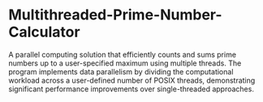 # Multithreaded-Prime-Number-Calculator
A parallel computing solution that efficiently counts and sums prime numbers up to a user-specified maximum using multiple threads. The program implements data parallelism by dividing the computational workload across a user-defined number of POSIX threads, demonstrating significant performance improvements over single-threaded approaches.
